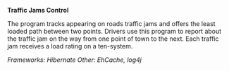 **Traffic Jams Control**

The program tracks appearing on roads traffic jams and offers the least loaded path between two points. 
Drivers use this program to report about the traffic jam on the way from one point of town to the next.
Each traffic jam receives a load rating on a ten-system.

_Frameworks: Hibernate
Other: EhCache, log4j_
